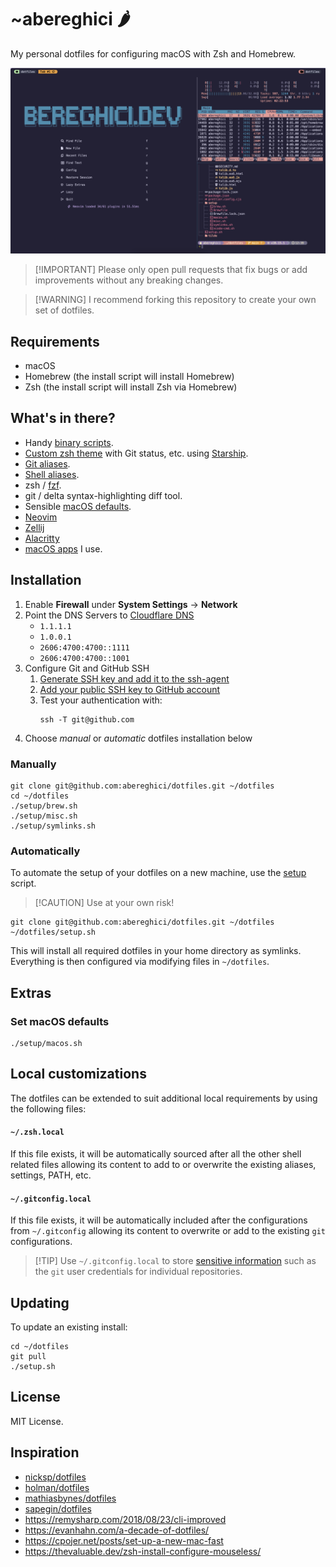 # ~abereghici 🌶️

My personal dotfiles for configuring macOS with Zsh and Homebrew.

![abereghici terminal](screenshot.png)

> [!IMPORTANT] Please only open pull requests that fix bugs or add improvements without any breaking changes.

> [!WARNING] I recommend forking this repository to create your own set of dotfiles.

## Requirements

- macOS
- Homebrew (the install script will install Homebrew)
- Zsh (the install script will install Zsh via Homebrew)

## What's in there?

- Handy [binary scripts](bin/).
- [Custom zsh theme](tilde/.starship.toml) with Git status, etc. using [Starship](https://starship.rs/).
- [Git aliases](tilde/.gitconfig).
- [Shell aliases](zsh/aliases.zsh).
- zsh / [fzf](zsh/fzf.zsh).
- git / delta syntax-highlighting diff tool.
- Sensible [macOS defaults](setup/macos.sh).
- [Neovim](tilde/.config/nvim/)
- [Zellij](./tilde/.config/zellij/)
- [Alacritty](./tilde/.config/alacritty/)
- [macOS apps](setup/Brewfile) I use.

## Installation

1. Enable **Firewall** under **System Settings** → **Network**
1. Point the DNS Servers to [Cloudflare DNS](https://one.one.one.one/dns/)
   - `1.1.1.1`
   - `1.0.0.1`
   - `2606:4700:4700::1111`
   - `2606:4700:4700::1001`
1. Configure Git and GitHub SSH
   1. [Generate SSH key and add it to the ssh-agent](https://docs.github.com/en/authentication/connecting-to-github-with-ssh/generating-a-new-ssh-key-and-adding-it-to-the-ssh-agent)
   1. [Add your public SSH key to GitHub account](https://docs.github.com/en/authentication/connecting-to-github-with-ssh/adding-a-new-ssh-key-to-your-github-account)
   1. Test your authentication with:
      ```
      ssh -T git@github.com
      ```
1. Choose _manual_ or _automatic_ dotfiles installation below

### Manually

```shell
git clone git@github.com:abereghici/dotfiles.git ~/dotfiles
cd ~/dotfiles
./setup/brew.sh
./setup/misc.sh
./setup/symlinks.sh
```

### Automatically

To automate the setup of your dotfiles on a new machine, use the [setup](./setup.sh) script.

> [!CAUTION] Use at your own risk!

```shell
git clone git@github.com:abereghici/dotfiles.git ~/dotfiles
~/dotfiles/setup.sh
```

This will install all required dotfiles in your home directory as symlinks. Everything is then configured via modifying files in `~/dotfiles`.

## Extras

### Set macOS defaults

```shell
./setup/macos.sh
```

## Local customizations

The dotfiles can be extended to suit additional local requirements by using the following files:

#### `~/.zsh.local`

If this file exists, it will be automatically sourced after all the other shell related files allowing its content to add to or overwrite the existing aliases, settings, PATH, etc.

#### `~/.gitconfig.local`

If this file exists, it will be automatically included after the configurations from `~/.gitconfig` allowing its content to overwrite or add to the existing `git` configurations.

> [!TIP] Use `~/.gitconfig.local` to store [sensitive information](git/) such as the `git` user credentials for individual repositories.

## Updating

To update an existing install:

```shell
cd ~/dotfiles
git pull
./setup.sh
```

## License

MIT License.

## Inspiration

- [nicksp/dotfiles](https://github.com/nicksp/dotfiles)
- [holman/dotfiles](https://github.com/holman/dotfiles)
- [mathiasbynes/dotfiles](https://github.com/mathiasbynens/dotfiles)
- [sapegin/dotfiles](https://github.com/sapegin/dotfiles)
- https://remysharp.com/2018/08/23/cli-improved
- https://evanhahn.com/a-decade-of-dotfiles/
- https://cpojer.net/posts/set-up-a-new-mac-fast
- https://thevaluable.dev/zsh-install-configure-mouseless/
